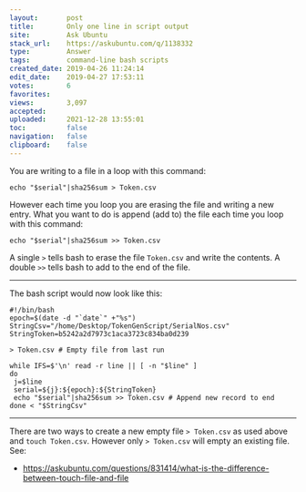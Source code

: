 ```yaml
---
layout:       post
title:        Only one line in script output
site:         Ask Ubuntu
stack_url:    https://askubuntu.com/q/1138332
type:         Answer
tags:         command-line bash scripts
created_date: 2019-04-26 11:24:14
edit_date:    2019-04-27 17:53:11
votes:        6
favorites:    
views:        3,097
accepted:     
uploaded:     2021-12-28 13:55:01
toc:          false
navigation:   false
clipboard:    false
---
```


You are writing to a file in a loop with this command:

``` 
echo "$serial"|sha256sum > Token.csv

```

However each time you loop you are erasing the file and writing a new entry. What you want to do is append (add to) the file each time you loop with this command:

``` 
echo "$serial"|sha256sum >> Token.csv

```

A single `>` tells bash to erase the file `Token.csv` and write the contents. A double `>>` tells bash to add to the end of the file.


----------

The bash script would now look like this:

``` 
#!/bin/bash
epoch=$(date -d "`date`" +"%s")
StringCsv="/home/Desktop/TokenGenScript/SerialNos.csv"
StringToken=b5242a2d7973c1aca3723c834ba0d239

> Token.csv # Empty file from last run

while IFS=$'\n' read -r line || [ -n "$line" ]
do
 j=$line
 serial=${j}:${epoch}:${StringToken}
 echo "$serial"|sha256sum >> Token.csv # Append new record to end
done < "$StringCsv"

```


----------


There are two ways to create a new empty file `> Token.csv` as used above and `touch Token.csv`. However only `> Token.csv` will empty an existing file. See:

- https://askubuntu.com/questions/831414/what-is-the-difference-between-touch-file-and-file

